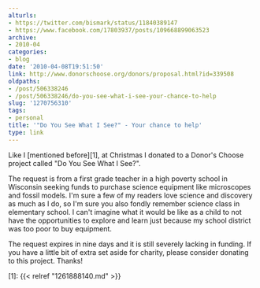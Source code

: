 ```yaml
---
alturls:
- https://twitter.com/bismark/status/11840389147
- https://www.facebook.com/17803937/posts/109668899063523
archive:
- 2010-04
categories:
- blog
date: '2010-04-08T19:51:50'
link: http://www.donorschoose.org/donors/proposal.html?id=339508
oldpaths:
- /post/506338246
- /post/506338246/do-you-see-what-i-see-your-chance-to-help
slug: '1270756310'
tags:
- personal
title: '"Do You See What I See?" - Your chance to help'
type: link
---
```


Like I [mentioned before][1], at Christmas I donated to a Donor's Choose
project called "Do You See What I See?".

The request is from a first grade teacher in a high poverty school in
Wisconsin seeking funds to purchase science equipment like microscopes and
fossil models.  I'm sure a few of my readers love science and discovery as
much as I do, so I'm sure you also fondly remember science class in
elementary school.  I can't imagine what it would be like as a child to
not have the opportunities to explore and learn just because my school
district was too poor to buy equipment.

The request expires in nine days and it is still severely lacking in
funding.  If you have a little bit of extra set aside for charity, please
consider donating to this project.  Thanks!

[1]: {{< relref "1261888140.md" >}}
